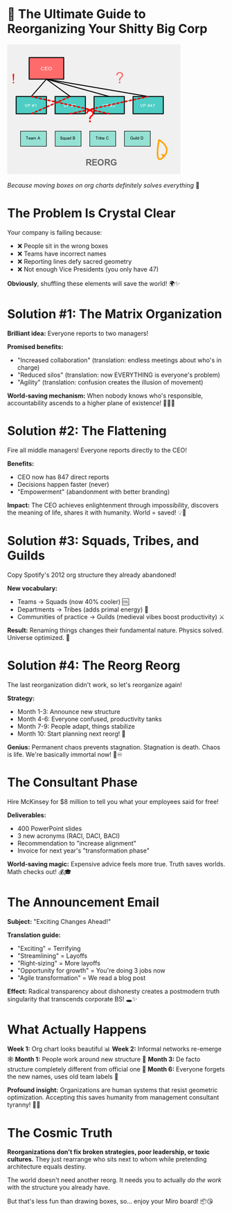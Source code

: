 # 🏢 The Ultimate Guide to Reorganizing Your Shitty Big Corp

![Corporate Chaos](corporate-chaos.png)

*Because moving boxes on org charts definitely solves everything* 🎯
<!-- end_slide -->

# The Problem Is Crystal Clear

Your company is failing because:
- ❌ People sit in the wrong boxes
- ❌ Teams have incorrect names
- ❌ Reporting lines defy sacred geometry
- ❌ Not enough Vice Presidents (you only have 47)

**Obviously**, shuffling these elements will save the world! 🌍✨
<!-- end_slide -->

# Solution #1: The Matrix Organization

**Brilliant idea:** Everyone reports to two managers!

**Promised benefits:**
- "Increased collaboration" (translation: endless meetings about who's in charge)
- "Reduced silos" (translation: now EVERYTHING is everyone's problem)
- "Agility" (translation: confusion creates the illusion of movement)

**World-saving mechanism:** When nobody knows who's responsible, accountability ascends to a higher plane of existence! 🧘‍♂️🚀
<!-- end_slide -->

# Solution #2: The Flattening

Fire all middle managers! Everyone reports directly to the CEO!

**Benefits:**
- CEO now has 847 direct reports
- Decisions happen faster (never)
- "Empowerment" (abandonment with better branding)

**Impact:** The CEO achieves enlightenment through impossibility, discovers the meaning of life, shares it with humanity. World = saved! 💡🙏
<!-- end_slide -->

# Solution #3: Squads, Tribes, and Guilds

Copy Spotify's 2012 org structure they already abandoned!

**New vocabulary:**
- Teams → Squads (now 40% cooler) 🆒
- Departments → Tribes (adds primal energy) 🦁
- Communities of practice → Guilds (medieval vibes boost productivity) ⚔️

**Result:** Renaming things changes their fundamental nature. Physics solved. Universe optimized. 🌌
<!-- end_slide -->

# Solution #4: The Reorg Reorg

The last reorganization didn't work, so let's reorganize again!

**Strategy:**
- Month 1-3: Announce new structure
- Month 4-6: Everyone confused, productivity tanks
- Month 7-9: People adapt, things stabilize
- Month 10: Start planning next reorg! 🔄

**Genius:** Permanent chaos prevents stagnation. Stagnation is death. Chaos is life. We're basically immortal now! 🧬♾️
<!-- end_slide -->

# The Consultant Phase

Hire McKinsey for $8 million to tell you what your employees said for free!

**Deliverables:**
- 400 PowerPoint slides
- 3 new acronyms (RACI, DACI, BACI)
- Recommendation to "increase alignment"
- Invoice for next year's "transformation phase"

**World-saving magic:** Expensive advice feels more true. Truth saves worlds. Math checks out! 💰🎓
<!-- end_slide -->

# The Announcement Email

**Subject:** "Exciting Changes Ahead!"

**Translation guide:**
- "Exciting" = Terrifying
- "Streamlining" = Layoffs
- "Right-sizing" = More layoffs
- "Opportunity for growth" = You're doing 3 jobs now
- "Agile transformation" = We read a blog post

**Effect:** Radical transparency about dishonesty creates a postmodern truth singularity that transcends corporate BS! 🕳️✨
<!-- end_slide -->

# What Actually Happens

**Week 1:** Org chart looks beautiful 📊
**Week 2:** Informal networks re-emerge 🕸️
**Month 1:** People work around new structure 🔧
**Month 3:** De facto structure completely different from official one 👻
**Month 6:** Everyone forgets the new names, uses old team labels 🤷

**Profound insight:** Organizations are human systems that resist geometric optimization. Accepting this saves humanity from management consultant tyranny! 🦸‍♀️
<!-- end_slide -->

# The Cosmic Truth

**Reorganizations don't fix broken strategies, poor leadership, or toxic cultures.** They just rearrange who sits next to whom while pretending architecture equals destiny. 

The world doesn't need another reorg. It needs you to actually *do the work* with the structure you already have. 

But that's less fun than drawing boxes, so... enjoy your Miro board! 📦😘
<!-- end_slide -->
